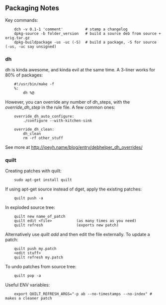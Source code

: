 ## Packaging Notes

Key commands:

        dch -v 0.1-1 'comment'          # stamp a changelog
        dpkg-source -b folder_version   # build a source deb from source + orig.tar.gz
        dpkg-buildpackage -us -uc (-S)  # build a package, -S for source (-us, -uc say unsigned)

### dh
dh is kinda awesome, and kinda evil at the same time. A 3-liner works for 80% of packages:

        #!/usr/bin/make -f
        %:
            dh %@

However, you can override any number of dh_steps, with the _override_dh_step_ in the rule file.
A few common ones:

        override_dh_auto_configure:
            ./configure --with-kitchen-sink

        override_dh_clean:
            dh_clean
            rm -rf other_stuff

See more at http://joeyh.name/blog/entry/debhelper_dh_overrides/

### quilt
Creating patches with quilt:

        sudo apt-get install quilt

If using apt-get source instead of dget, apply the existing patches:

        quilt push -a

In exploded source tree:

        quilt new name_of_patch
        quilt edit <file>           (as many times as you need)
        quilt refresh               (exports new patch)

Alternatively use _quilt add_ and then edit the file externally. To update a patch:

        quilt push my.patch
        <edit stuff>
        quilt refresh my.patch

To undo patches from source tree:

        quilt pop -a

Useful ENV variables:

        export QUILT_REFRESH_ARGS="-p ab --no-timestamps --no-index" # makes a cleaner patch

